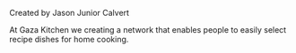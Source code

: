 Created by Jason Junior Calvert

At Gaza Kitchen we creating a network that enables people to easily select recipe dishes
for home cooking.

